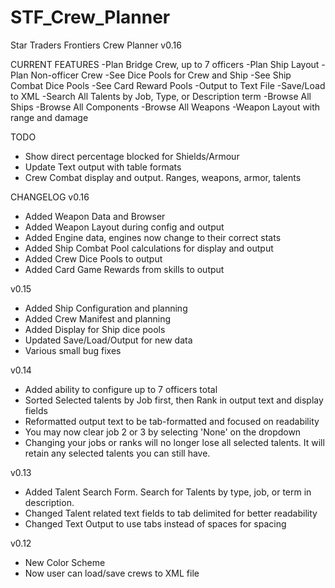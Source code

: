 # STF_Crew_Planner
Star Traders Frontiers Crew Planner v0.16

CURRENT FEATURES
-Plan Bridge Crew, up to 7 officers
-Plan Ship Layout
-Plan Non-officer Crew
-See Dice Pools for Crew and Ship
-See Ship Combat Dice Pools
-See Card Reward Pools
-Output to Text File
-Save/Load to XML
-Search All Talents by Job, Type, or Description term
-Browse All Ships
-Browse All Components
-Browse All Weapons
-Weapon Layout with range and damage


TODO
- Show direct percentage blocked for Shields/Armour
- Update Text output with table formats
- Crew Combat display and output.  Ranges, weapons, armor, talents



CHANGELOG
v0.16
- Added Weapon Data and Browser
- Added Weapon Layout during config and output
- Added Engine data, engines now change to their correct stats
- Added Ship Combat Pool calculations for display and output
- Added Crew Dice Pools to output
- Added Card Game Rewards from skills to output

v0.15
- Added Ship Configuration and planning
- Added Crew Manifest and planning
- Added Display for Ship dice pools
- Updated Save/Load/Output for new data
- Various small bug fixes

v0.14
- Added ability to configure up to 7 officers total
- Sorted Selected talents by Job first, then Rank in output text and display fields
- Reformatted output text to be tab-formatted and focused on readability
- You may now clear job 2 or 3 by selecting 'None' on the dropdown
- Changing your jobs or ranks will no longer lose all selected talents. It will retain any selected talents you can still have.

v0.13
- Added Talent Search Form. Search for Talents by type, job, or term in description.
- Changed Talent related text fields to tab delimited for better readability
- Changed Text Output to use tabs instead of spaces for spacing

v0.12
- New Color Scheme
- Now user can load/save crews to XML file
